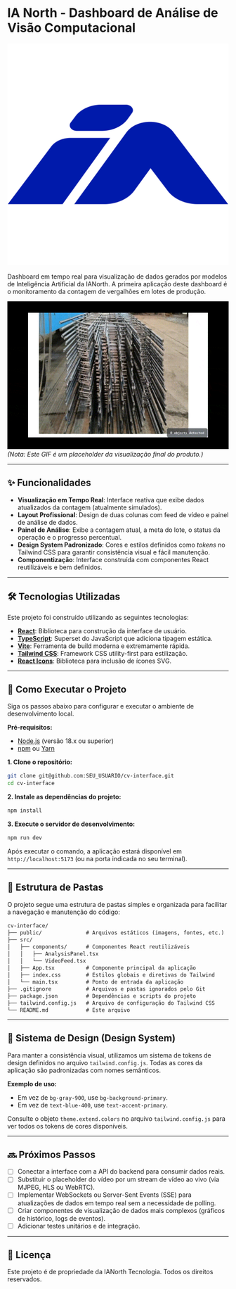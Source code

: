 # IA North - Dashboard de Análise de Visão Computacional

![IA North](public/icon.png)

Dashboard em tempo real para visualização de dados gerados por modelos de Inteligência Artificial da IANorth. A primeira aplicação deste dashboard é o monitoramento da contagem de vergalhões em lotes de produção.

![Screenshot da Aplicação](public/IA-Verg-1.gif)
*(Nota: Este GIF é um placeholder da visualização final do produto.)*

---

## ✨ Funcionalidades

- **Visualização em Tempo Real**: Interface reativa que exibe dados atualizados da contagem (atualmente simulados).
- **Layout Profissional**: Design de duas colunas com feed de vídeo e painel de análise de dados.
- **Painel de Análise**: Exibe a contagem atual, a meta do lote, o status da operação e o progresso percentual.
- **Design System Padronizado**: Cores e estilos definidos como *tokens* no Tailwind CSS para garantir consistência visual e fácil manutenção.
- **Componentização**: Interface construída com componentes React reutilizáveis e bem definidos.

---

## 🛠️ Tecnologias Utilizadas

Este projeto foi construído utilizando as seguintes tecnologias:

- **[React](https://reactjs.org/)**: Biblioteca para construção da interface de usuário.
- **[TypeScript](https://www.typescriptlang.org/)**: Superset do JavaScript que adiciona tipagem estática.
- **[Vite](https://vitejs.dev/)**: Ferramenta de build moderna e extremamente rápida.
- **[Tailwind CSS](https://tailwindcss.com/)**: Framework CSS utility-first para estilização.
- **[React Icons](https://react-icons.github.io/react-icons/)**: Biblioteca para inclusão de ícones SVG.

---

## 🚀 Como Executar o Projeto

Siga os passos abaixo para configurar e executar o ambiente de desenvolvimento local.

**Pré-requisitos:**
- [Node.js](https.nodejs.org/en/) (versão 18.x ou superior)
- [npm](https://www.npmjs.com/) ou [Yarn](https://yarnpkg.com/)

**1. Clone o repositório:**
```bash
git clone git@github.com:SEU_USUARIO/cv-interface.git
cd cv-interface
```

**2. Instale as dependências do projeto:**
```bash
npm install
```

**3. Execute o servidor de desenvolvimento:**
```bash
npm run dev
```

Após executar o comando, a aplicação estará disponível em `http://localhost:5173` (ou na porta indicada no seu terminal).

---

## 📂 Estrutura de Pastas

O projeto segue uma estrutura de pastas simples e organizada para facilitar a navegação e manutenção do código:

```
cv-interface/
├── public/              # Arquivos estáticos (imagens, fontes, etc.)
├── src/
│   ├── components/      # Componentes React reutilizáveis
│   │   ├── AnalysisPanel.tsx
│   │   └── VideoFeed.tsx
│   ├── App.tsx          # Componente principal da aplicação
│   ├── index.css        # Estilos globais e diretivas do Tailwind
│   └── main.tsx         # Ponto de entrada da aplicação
├── .gitignore           # Arquivos e pastas ignorados pelo Git
├── package.json         # Dependências e scripts do projeto
├── tailwind.config.js   # Arquivo de configuração do Tailwind CSS
└── README.md            # Este arquivo
```

---

## 🎨 Sistema de Design (Design System)

Para manter a consistência visual, utilizamos um sistema de tokens de design definidos no arquivo `tailwind.config.js`. Todas as cores da aplicação são padronizadas com nomes semânticos.

**Exemplo de uso:**
- Em vez de `bg-gray-900`, use `bg-background-primary`.
- Em vez de `text-blue-400`, use `text-accent-primary`.

Consulte o objeto `theme.extend.colors` no arquivo `tailwind.config.js` para ver todos os tokens de cores disponíveis.

---

## 🔜 Próximos Passos

- [ ] Conectar a interface com a API do backend para consumir dados reais.
- [ ] Substituir o placeholder do vídeo por um stream de vídeo ao vivo (via MJPEG, HLS ou WebRTC).
- [ ] Implementar WebSockets ou Server-Sent Events (SSE) para atualizações de dados em tempo real sem a necessidade de polling.
- [ ] Criar componentes de visualização de dados mais complexos (gráficos de histórico, logs de eventos).
- [ ] Adicionar testes unitários e de integração.

---

## 📄 Licença

Este projeto é de propriedade da IANorth Tecnologia. Todos os direitos reservados.
